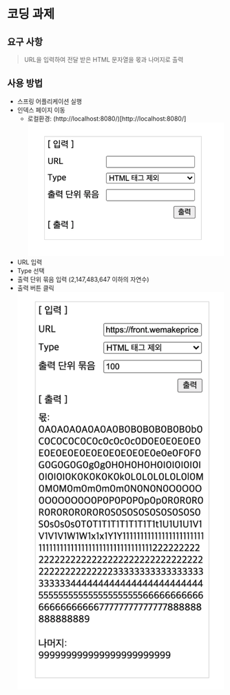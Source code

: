 # 코딩 과제

## 요구 사항
> URL을 입력하여 전달 받은 HTML 문자열을 몫과 나머지로 출력

## 사용 방법
- 스프링 어플리케이션 실행
- 인덱스 페이지 이동
  - 로컬환경: (http://localhost:8080/)[http://localhost:8080/]
 ![view](img/view.png)
- URL 입력
- Type 선택
- 출력 단위 묶음 입력 (2,147,483,647 이하의 자연수)
- 출력 버튼 클릭
 ![run](img/view2.png)